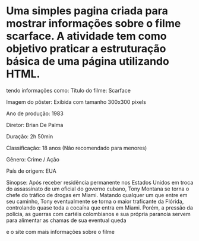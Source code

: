 # Uma simples pagina criada para mostrar informações sobre o filme scarface. A atividade tem como objetivo praticar a estruturação básica de uma página utilizando HTML.

tendo informações como: Título do filme: Scarface

Imagem do pôster: Exibida com tamanho 300x300 pixels

Ano de produção: 1983

Diretor: Brian De Palma

Duração: 2h 50min

Classificação: 18 anos (Não recomendado para menores)

Gênero: Crime / Ação

País de origem: EUA

Sinopse: Após receber residência permanente nos Estados Unidos em troca do assassinato de um oficial do governo cubano, Tony Montana se torna o chefe do tráfico de drogas em Miami. Matando qualquer um que entre em seu caminho, Tony eventualmente se torna o maior traficante da Flórida, controlando quase toda a cocaína que entra em Miami. Porém, a pressão da polícia, as guerras com cartéis colombianos e sua própria paranoia servem para alimentar as chamas de sua eventual queda

e o site com mais informações sobre o filme
